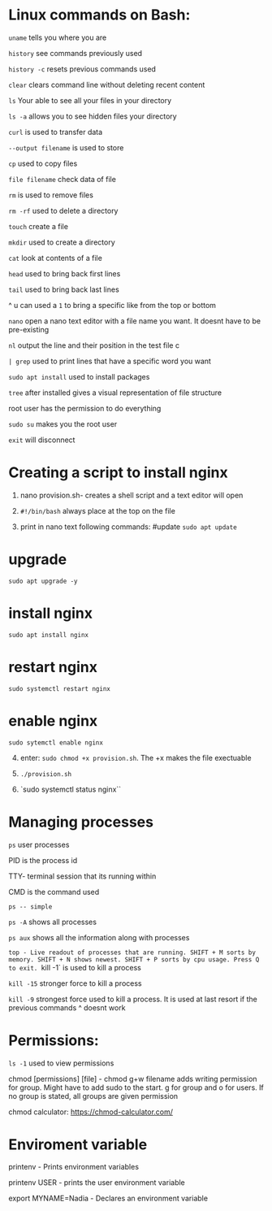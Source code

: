 # Linux commands on Bash:

`uname` tells you where you are 

`history` see commands previously used 

`history -c` resets previous commands used 

`clear` clears command line without deleting recent content

`ls` Your able to see all your files in your directory

`ls -a` allows you to see hidden files your directory

`curl` is used to transfer data

`--output filename` is used to store 

`cp` used to copy files

`file filename` check data of file

`rm` is used to remove files

`rm -rf` used to delete a directory

`touch` create a file 

`mkdir` used to create a directory 

`cat` look at contents of a file 

`head` used to bring back first lines 

`tail` used to bring back last lines

^ u can used a `1` to bring a specific like from the top or bottom

`nano` open a nano text editor with a file name you want. It doesnt have to be pre-existing 

`nl` output the line and their position in the test file c

`| grep` used to print lines that have a specific word you want 

`sudo apt install` used to install packages

`tree` after installed gives a visual representation of file structure

root user has the permission to do everything 

`sudo su` makes you the root user 

`exit` will disconnect 


# Creating a script to install nginx

1) nano provision.sh- creates a shell script and a text editor will open 

2) `#!/bin/bash` always place at the top on the file 

3) print in nano text following commands:
#update
`sudo apt update`

# upgrade
`sudo apt upgrade -y`

# install nginx
`sudo apt install nginx`

#  restart nginx
`sudo systemctl restart nginx`

# enable nginx
`sudo sytemctl enable nginx`

4) enter: `sudo chmod +x provision.sh`. The +x makes the file exectuable 

5) `./provision.sh`

6) `sudo systemctl status nginx``


# Managing processes 

`ps` user processes 

PID is the process id 

TTY- terminal session that its running within 

CMD is the command used 

`ps -- simple` 

`ps -A` shows all processes

`ps aux` shows all the information along with processes

`top - Live readout of processes that are running. SHIFT + M sorts by memory. SHIFT + N shows newest. SHIFT + P sorts by cpu usage. Press Q to exit.
`kill -1` is used to kill a process

`kill -15` stronger force to kill a process

`kill -9` strongest force used to kill a process. It is used at last resort if the previous commands ^ doesnt work

# Permissions:
`ls -1` used to view permissions 

chmod [permissions] [file] - chmod g+w filename adds writing permission for group. Might have to add sudo to the start. g for group and o for users. If no group is stated, all groups are given permission

chmod calculator: 
https://chmod-calculator.com/


# Enviroment variable
printenv - Prints environment variables

printenv USER - prints the user environment variable

export MYNAME=Nadia - Declares an environment variable